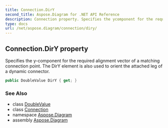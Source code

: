 ```yaml
---
title: Connection.DirY
second_title: Aspose.Diagram for .NET API Reference
description: Connection property. Specifies the ycomponent for the required alignment vector of a matching connection point. The DirY element is also used to orient the attached leg of a dynamic connector
type: docs
url: /net/aspose.diagram/connection/diry/
---
```

## Connection.DirY property

Specifies the y-component for the required alignment vector of a matching connection point. The DirY element is also used to orient the attached leg of a dynamic connector.

```csharp
public DoubleValue DirY { get; }
```

### See Also

* class [DoubleValue](../../doublevalue/)
* class [Connection](../)
* namespace [Aspose.Diagram](../../connection/)
* assembly [Aspose.Diagram](../../../)


